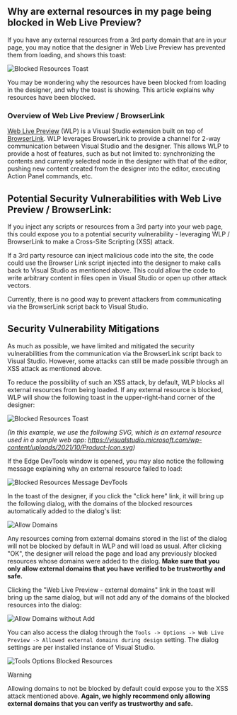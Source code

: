 ## Why are external resources in my page being blocked in Web Live Preview?

If you have any external resources from a 3rd party domain that are in your page, you may notice that the designer in Web Live Preview has prevented them from loading, and shows this toast:

![Blocked Resources Toast](https://user-images.githubusercontent.com/8541576/220452947-52dc80dc-19c5-40e9-9f10-12007d209491.png)

You may be wondering why the resources have been blocked from loading in the designer, and why the toast is showing. This article explains why resources have been blocked.

### Overview of Web Live Preview / BrowserLink

[Web Live Preview](https://devblogs.microsoft.com/dotnet/introducing-web-live-preview/) (WLP) is a Visual Studio extension built on top of [BrowserLink](/aspnet/core/client-side/using-browserlink). WLP leverages BrowserLink to provide a channel for 2-way communication between Visual Studio and the designer. This allows WLP to provide a host of features, such as but not limited to: synchronizing the contents and currently selected node in the designer with that of the editor, pushing new content created from the designer into the editor, executing Action Panel commands, etc.

## Potential Security Vulnerabilities with Web Live Preview / BrowserLink:

If you inject any scripts or resources from a 3rd party into your web page, this could expose you to a potential security vulnerability - leveraging WLP / BrowserLink to make a Cross-Site Scripting (XSS) attack.

If a 3rd party resource can inject malicious code into the site, the code could use the Browser Link script injected into the designer to make calls back to Visual Studio as mentioned above. This could allow the code to write arbitrary content in files open in Visual Studio or open up other attack vectors.

Currently, there is no good way to prevent attackers from communicating via the BrowserLink script back to Visual Studio.

## Security Vulnerability Mitigations

As much as possible, we have limited and mitigated the security vulnerabilities from the communication via the BrowserLink script back to Visual Studio. However, some attacks can still be made possible through an XSS attack as mentioned above.

To reduce the possibility of such an XSS attack, by default, WLP blocks all external resources from being loaded. If any external resource is blocked, WLP will show the following toast in the upper-right-hand corner of the designer:

![Blocked Resources Toast](https://user-images.githubusercontent.com/8541576/220452947-52dc80dc-19c5-40e9-9f10-12007d209491.png)

*(In this example, we use the following SVG, which is an external resource used in a sample web app: https://visualstudio.microsoft.com/wp-content/uploads/2021/10/Product-Icon.svg)*

If the Edge DevTools window is opened, you may also notice the following message explaining why an external resource failed to load:

![Blocked Resources Message DevTools](https://user-images.githubusercontent.com/8541576/220453093-773a6592-375c-43f3-8580-bae1207c04b4.png)

In the toast of the designer, if you click the "click here" link, it will bring up the following dialog, with the domains of the blocked resources automatically added to the dialog's list:

![Allow Domains](https://user-images.githubusercontent.com/8541576/220453127-86114eb1-b3c6-465d-87c6-7bc6a31ea686.png)

Any resources coming from external domains stored in the list of the dialog will not be blocked by default in WLP and will load as usual. After clicking "OK", the designer will reload the page and load any previously blocked resources whose domains were added to the dialog. **Make sure that you only allow external domains that you have verified to be trustworthy and safe.**

Clicking the "Web Live Preview - external domains" link in the toast will bring up the same dialog, but will not add any of the domains of the blocked resources into the dialog:

![Allow Domains without Add](https://user-images.githubusercontent.com/8541576/220453161-81d77e15-5e70-415f-bced-62421159b151.png)

You can also access the dialog through the `Tools -> Options -> Web Live Preview -> Allowed external domains during design`  setting. The dialog settings are per installed instance of Visual Studio.

![Tools Options Blocked Resources](https://user-images.githubusercontent.com/8541576/220453205-012d1d8a-0883-465f-9c25-6d4b4e2f00dd.png)

> [!WARNING]
>
>Allowing domains to not be blocked by default could expose you to the XSS attack mentioned above. **Again, we highly recommend only allowing external domains that you can verify as trustworthy and safe.**
